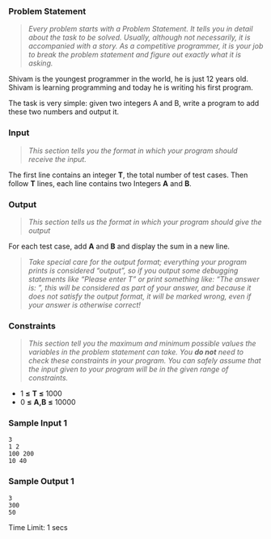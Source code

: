 
### Problem Statement

> _Every problem starts with a Problem Statement. It tells you in detail about the task to be solved. Usually, although not necessarily, it is accompanied with a story. As a competitive programmer, it is your job to break the problem statement and figure out exactly what it is asking._

Shivam is the youngest programmer in the world, he is just 12 years old. Shivam is learning programming and today he is writing his first program.  
  
The task is very simple: given two integers A and B, write a program to add these two numbers and output it.

### Input

> _This section tells you the format in which your program should receive the input._

The first line contains an integer **T**, the total number of test cases. Then follow **T** lines, each line contains two Integers **A** and **B**.

### Output

> _This section tells us the format in which your program should give the output_

For each test case, add **A** and **B** and display the sum in a new line.

> _Take special care for the output format; everything your program prints is considered “output”, so if you output some debugging statements like “Please enter T” or print something like: “The answer is: ”, this will be considered as part of your answer, and because it does not satisfy the output format, it will be marked wrong, even if your answer is otherwise correct!_

### Constraints

> _This section tell you the maximum and minimum possible values the variables in the problem statement can take. You **do not** need to check these constraints in your program. You can safely assume that the input given to your program will be in the given range of constraints._

*   1 **≤** **T** **≤** 1000
*   0 **≤** **A,B** **≤** 10000

### Sample Input 1
    3
    1 2
    100 200
    10 40 

### Sample Output 1

    3
    300
    50 




Time Limit: 1 secs

